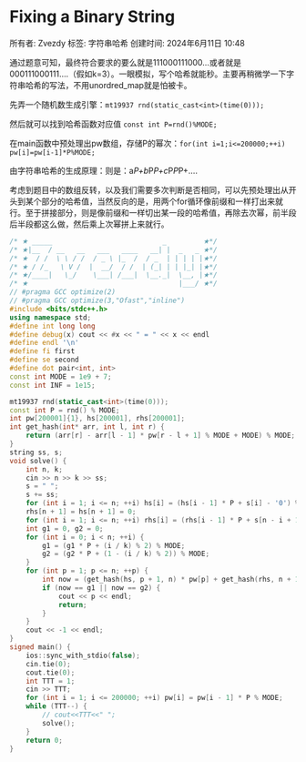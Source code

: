 # Fixing a Binary String

所有者: Zvezdy
标签: 字符串哈希
创建时间: 2024年6月11日 10:48

通过题意可知，最终符合要求的要么就是111000111000…或者就是000111000111….（假如k=3）。一眼模拟，写个哈希就能秒。主要再稍微学一下字符串哈希的写法，不用unordred_map就是怕被卡。

先弄一个随机数生成引擎：`mt19937 rnd(static_cast<int>(time(0)));`

然后就可以找到哈希函数对应值 `const int P=rnd()%MODE;`

在main函数中预处理出pw数组，存储P的幂次：`for(int i=1;i<=200000;++i) pw[i]=pw[i-1]*P%MODE;`

由字符串哈希的生成原理：则是：a*P+b*P*P+c*P*P*P+….

考虑到题目中的数组反转，以及我们需要多次判断是否相同，可以先预处理出从开头到某个部分的哈希值，当然反向的是，用两个for循环像前缀和一样打出来就行。至于拼接部分，则是像前缀和一样切出某一段的哈希值，再除去次幂，前半段后半段都这么做，然后乘上次幂拼上来就行。

```cpp
/* ★ _____                           _         ★*/
/* ★|__  / __   __   ___   ____   __| |  _   _ ★*/
/* ★  / /  \ \ / /  / _ \ |_  /  / _  | | | | |★*/
/* ★ / /_   \ V /  |  __/  / /  | (_| | | |_| |★*/
/* ★/____|   \_/    \___| /___|  \__._|  \__, |★*/
/* ★                                     |___/ ★*/
// #pragma GCC optimize(2)
// #pragma GCC optimize(3,"Ofast","inline")
#include <bits/stdc++.h>
using namespace std;
#define int long long
#define debug(x) cout << #x << " = " << x << endl
#define endl '\n'
#define fi first
#define se second
#define dot pair<int, int>
const int MODE = 1e9 + 7;
const int INF = 1e15;

mt19937 rnd(static_cast<int>(time(0)));
const int P = rnd() % MODE;
int pw[200001]{1}, hs[200001], rhs[200001];
int get_hash(int* arr, int l, int r) {
    return (arr[r] - arr[l - 1] * pw[r - l + 1] % MODE + MODE) % MODE;
}
string ss, s;
void solve() {
    int n, k;
    cin >> n >> k >> ss;
    s = " ";
    s += ss;
    for (int i = 1; i <= n; ++i) hs[i] = (hs[i - 1] * P + s[i] - '0') % MODE;
    rhs[n + 1] = hs[n + 1] = 0;
    for (int i = 1; i <= n; ++i) rhs[i] = (rhs[i - 1] * P + s[n - i + 1] - '0') % MODE;
    int g1 = 0, g2 = 0;
    for (int i = 0; i < n; ++i) {
        g1 = (g1 * P + (i / k) % 2) % MODE;
        g2 = (g2 * P + (1 - (i / k) % 2)) % MODE;
    }
    for (int p = 1; p <= n; ++p) {
        int now = (get_hash(hs, p + 1, n) * pw[p] + get_hash(rhs, n + 1 - p, n)) % MODE;
        if (now == g1 || now == g2) {
            cout << p << endl;
            return;
        }
    }
    cout << -1 << endl;
}
signed main() {
    ios::sync_with_stdio(false);
    cin.tie(0);
    cout.tie(0);
    int TTT = 1;
    cin >> TTT;
    for (int i = 1; i <= 200000; ++i) pw[i] = pw[i - 1] * P % MODE;
    while (TTT--) {
        // cout<<TTT<<" ";
        solve();
    }
    return 0;
}

```